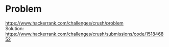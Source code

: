 # Problem

https://www.hackerrank.com/challenges/crush/problem  
Solution: https://www.hackerrank.com/challenges/crush/submissions/code/151846852